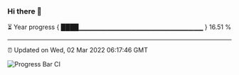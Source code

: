 ### Hi there 👋

⏳ Year progress { ████▁▁▁▁▁▁▁▁▁▁▁▁▁▁▁▁▁▁▁▁▁▁▁▁▁▁ } 16.51 %

---

⏰ Updated on Wed, 02 Mar 2022 06:17:46 GMT

![Progress Bar CI](https://github.com/liununu/liununu/workflows/Progress%20Bar%20CI/badge.svg)
